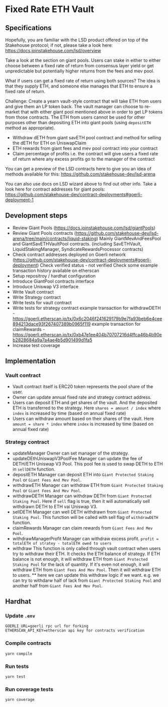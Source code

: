 # Fixed Rate ETH Vault

## Specifications

Hopefully, you are familiar with the LSD product offered on top of the Stakehouse protocol; if not, please take a look here: https://docs.joinstakehouse.com/lsd/overview

Take a look at the section on giant pools. Users can stake in either to either choose between a fixed rate of return from consensus layer yield or get unpredictable but potentially higher returns from the fees and mev pool.

What if users can get a fixed rate of return using both sources? The idea is that they supply ETH, and someone else manages that ETH to ensure a fixed rate of return.  

Challenge:
Create a yearn vault-style contract that will take ETH from users and give them an LP token back. The vault manager can choose to re-market that with either giant pool mentioned above in order to get LP tokens from those contracts. The ETH from users cannot be used for other purposes other than depositing ETH into giant pools (using `depositETH` method as appropriate). 

- Withdraw dETH from giant savETH pool contract and method for selling the dETH for ETH on UniswapClaim
- ETH rewards from giant fees and mev pool contract into your contract
- Claim percentage of profits i.e. the contract will give users a fixed rate of return where any excess profits go to the manager of the contract

You can get a preview of the LSD contracts here to give you an idea of methods available for this: https://github.com/stakehouse-dev/lsd-arena 

You can also use docs on LSD wizard above to find out other info.
Take a look here for contract addresses for giant pools: https://github.com/stakehouse-dev/contract-deployments#goerli-deployment-1 

## Development steps

- Review Giant Pools (https://docs.joinstakehouse.com/lsd/giantPools)
- Review Giant Pools contracts (https://github.com/stakehouse-dev/lsd-arena/tree/main/contracts/liquid-staking)
  Mainly GiantMevAndFeesPool and GiantSavETHVaultPool contracts. (including SavETHVault, LiquidStakingManager, SyndicateRewardsProcessor contracts)
- Check contract addresses deployed on Goerli network (https://github.com/stakehouse-dev/contract-deployments#goerli-deployment)
  Check verified status - not verified
  Check some example transaction history available on etherscan
- Setup repositroy / hardhat configuration
- Introduce GiantPool contracts interface
- Introduce Uniswap V3 interface
- Write Vault contract
- Write Strategy contract
- Write tests for vault contract
- Write tests for strategy contract
  example transaction for withdrawDETH - https://goerli.etherscan.io/tx/0x6c2046f241629179b9e7fa93beb6e4cee894213dace93f267407389b0965f119
  example transaction for claimRewards - https://goerli.etherscan.io/tx/0xb47e1ee404b70707216d4ffca46b4b90eb2828684a9a7a4ae4b5d901499d1fa5
- Increase test coverage

## Implementation

### Vault contract

- Vault contract itself is ERC20 token represents the pool share of the user.
- Owner can update annual fixed rate and strategy contract address.
- Users can deposit ETH and get shares of the vault. And the deposited ETH is transferred to the strategy.
  Here `shares = amount / index` where `index` is increased by time (based on annual fixed rate)
- Users can withdraw amount based on their shares of the vault.
  Here `amount = share * index` where `index` is increased by time (based on annual fixed rate)

### Strategy contract

- updateManager
  Owner can set manager of the strategy.
- updateDEthUniswapV3PoolFee
  Manager can update the fee of DETH/ETH Uniswap V3 Pool.
  This pool fee is used to swap DETH to ETH in `sellDETH` function.
- depositETH
  Manager can deposit ETH into `Giant Protected Staking Pool` or `Giant Fees And Mev Pool`.
- withdrawETH
  Manager can withdraw ETH from `Giant Protected Staking Pool` or `Giant Fees And Mev Pool`.
- withdrawDETH
  Manager can withdraw DETH from `Giant Protected Staking Pool`.
  Here if `sell` flag is true, then it will automatically sell withdrawn DETH to ETH vai Uniswap V3.
- sellDETH
  Manager can well DETH withdrawn from `Giant Protected Staking Pool`.
  This function will be called with sell flag of `withdrawDETH` function.
- claimRewards
  Manager can claim rewards from `Giant Fees And Mev Pool`.
- withdrawManagerProfit
  Manager can withdraw excess profit.
  `profit = totalETH of stratey - totalETH owed to users`
- withdraw
  This function is only called through vault contract when users try to withdraw their ETH.
  It checks the ETH balance of strategy.
  If ETH balance is not enough, it will withdraw ETH from `Giant Protected Staking Pool` for the lack of quantity.
  If it's even not enough, it will withdraw ETH from `Giant Fees And Mev Pool`.
  Then it will withdraw ETH to users.
  ** here we can update this withdraw logic if we want.
  e.g. we can try to withdarw half of lack from `Giant Protected Staking Pool` and another half from `Giant Fees And Mev Pool`.

## Hardhat

### Update `.env`
```
GOERLI_URL=goerli rpc url for forking
ETHERSCAN_API_KEY=etherscan api key for contracts verification
```

### Compile contracts
```
yarn compile
```

### Run tests
```
yarn test
```

### Run coverage tests
```
yarn coverage
```
